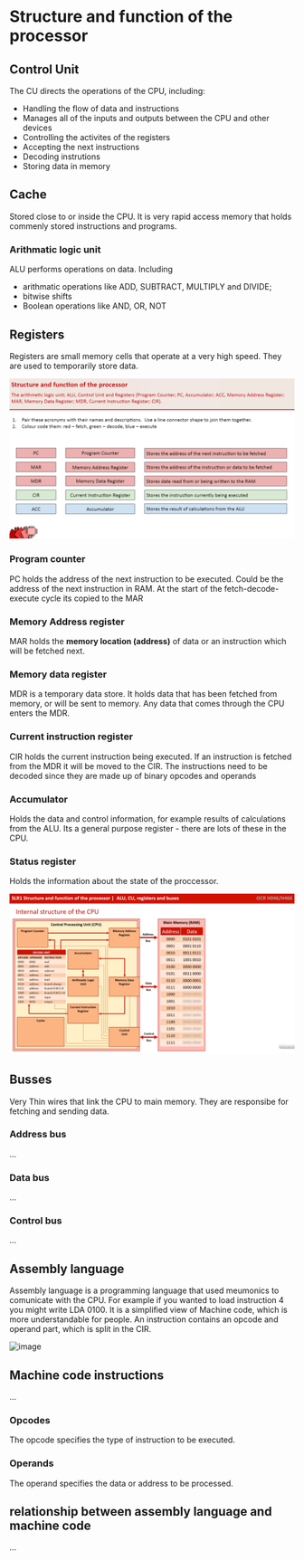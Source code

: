 # Structure and function of the processor

## Control Unit
The CU directs the operations of the CPU, including:
- Handling the flow of data and instructions
- Manages all of the inputs and outputs between the CPU and other devices
- Controlling the activites of the registers
- Accepting the next instructions
- Decoding instrutions 
- Storing data in memory

## Cache 
Stored close to or inside the CPU. It is very rapid access memory that holds commenly stored instructions and programs.

### Arithmatic logic unit
ALU performs operations on data. Including 
- arithmatic operations like ADD, SUBTRACT, MULTIPLY and DIVIDE;
- bitwise shifts
- Boolean operations like AND, OR, NOT

## Registers
Registers are small memory cells that operate at a very high speed. They are used to temporarily store data.

<img src="https://raw.githubusercontent.com/JachymT/a-level-cs-blog/main/Computer%20Systems/1.1/1.1.1/images/1.PNG">

### Program counter
PC holds the address of the next instruction to be executed. Could be the address of the next instruction in RAM. At the start of the fetch-decode-execute cycle its copied to the MAR

### Memory Address register
MAR holds the **memory location (address)** of data or an instruction which will be fetched next.

### Memory data register
MDR is a temporary data store. It holds data that has been fetched from memory, or will be sent to memory. Any data that comes through the CPU enters the MDR.

### Current instruction register
CIR holds the current instruction being executed. If an instruction is fetched from the MDR it will be moved to the CIR. The instructions need to be decoded since they are made up of binary opcodes and operands

### Accumulator
Holds the data and control information, for example results of calculations from the ALU. Its a general purpose register - there are lots of these in the CPU.

### Status register 
Holds the information about the state of the proccessor.

<img src="https://raw.githubusercontent.com/JachymT/a-level-cs-blog/main/Computer%20Systems/1.1/1.1.1/images/2.png">

## Busses
Very Thin wires that link the CPU to main memory. They are responsibe for fetching and sending data.

### Address bus
...

### Data bus
...

### Control bus
...

## Assembly language
Assembly language is a programming language that used meumonics to comunicate with the CPU. For example if you wanted to load instruction 4 you might write LDA 0100. It is a simplified view of Machine code, which is more understandable for people. An instruction contains an opcode and operand part, which is split in the CIR. 

![image](https://user-images.githubusercontent.com/72783315/134294302-d090fc27-01a9-49d5-b2ce-8327e0010369.png)

## Machine code instructions
...

### Opcodes
The opcode specifies the type of instruction to be executed.

### Operands
The operand specifies the data or address to be processed.

## relationship between assembly language and machine code
...
